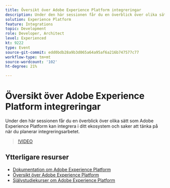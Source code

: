 ```yaml
---
title: Översikt över Adobe Experience Platform integreringar
description: Under den här sessionen får du en överblick över olika sätt som Adobe Experience Platform kan integrera i ditt ekosystem och saker att tänka på när du planerar integreringsarbetet.
solution: Experience Platform
feature: Integrations
topic: Development
role: Developer, Architect
level: Experienced
kt: 9222
type: Event
source-git-commit: edd0bdb28a9b3d065a64a95af6a216b747577c77
workflow-type: tm+mt
source-wordcount: '102'
ht-degree: 21%

---
```


# Översikt över Adobe Experience Platform integreringar

Under den här sessionen får du en överblick över olika sätt som Adobe Experience Platform kan integrera i ditt ekosystem och saker att tänka på när du planerar integreringsarbetet.


>[!VIDEO](https://video.tv.adobe.com/v/337715/?quality=12&learn=on&hidetitle=true)

## Ytterligare resurser

- [Dokumentation om Adobe Experience Platform](https://experienceleague.adobe.com/docs/experience-platform.html)
- [Översikt över Adobe Experience Platform](https://experienceleague.adobe.com/docs/experience-platform/landing/home.html)
- [Självstudiekurser om Adobe Experience Platform](https://experienceleague.adobe.com/docs/platform-learn/tutorials/overview.html?lang=sv)
